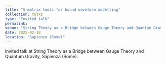 ```yaml
---
title: "S-matrix tools for bound waveform modelling"
collection: talks
type: "Invited talk"
permalink:
venue: "String Theory as a Bridge between Gauge Theory and Quantum Gravity"
date: 2025-02-18
location: "Sapienza (Rome)"
---
```


Invited talk at String Theory as a Bridge between Gauge Theory and Quantum Gravity, Sapienza (Rome).
